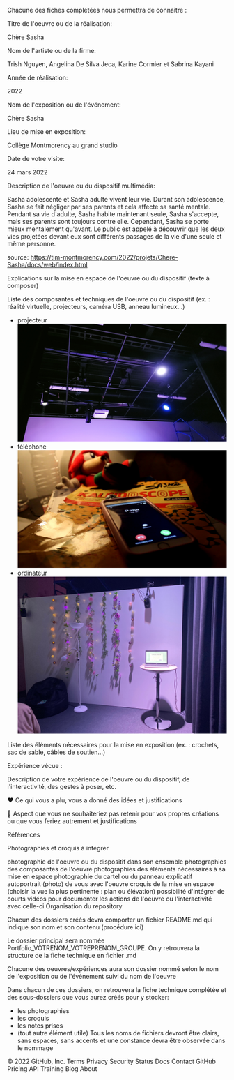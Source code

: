 Chacune des fiches complétées nous permettra de connaitre :

Titre de l'oeuvre ou de la réalisation:

Chère Sasha

Nom de l'artiste ou de la firme:

Trish Nguyen, Angelina De Silva Jeca, Karine Cormier et Sabrina Kayani

Année de réalisation:

2022

Nom de l'exposition ou de l'événement:

Chère Sasha

Lieu de mise en exposition:

Collège Montmorency au grand studio

Date de votre visite:

24 mars 2022

Description de l'oeuvre ou du dispositif multimédia:

Sasha adolescente et Sasha adulte vivent leur vie. Durant son adolescence, Sasha se fait négliger par ses parents et cela affecte sa santé mentale. Pendant sa vie d'adulte, Sasha habite maintenant seule, Sasha s'accepte, mais ses parents sont toujours contre elle. Cependant, Sasha se porte mieux mentalement qu'avant. Le public est appelé à découvrir que les deux vies projetées devant eux sont différents passages de la vie d'une seule et même personne.

source: https://tim-montmorency.com/2022/projets/Chere-Sasha/docs/web/index.html

Explications sur la mise en espace de l'oeuvre ou du dispositif (texte à composer)


Liste des composantes et techniques de l'oeuvre ou du dispositif (ex. : réalité virtuelle, projecteurs, caméra USB, anneau lumineux...)

* projecteur
![jw-bug](medias/jw-bug.jpg)
* téléphone 
![1_ado_cell](medias/1_ado_cell.jpeg)
* ordinateur
![cote_beau_ordi](medias/cote_beau_ordi.png)



Liste des éléments nécessaires pour la mise en exposition (ex. : crochets, sac de sable, câbles de soutien...)

Expérience vécue :

Description de votre expérience de l'oeuvre ou du dispositif, de l'interactivité, des gestes à poser, etc.

❤️ Ce qui vous a plu, vous a donné des idées et justifications

🤔 Aspect que vous ne souhaiteriez pas retenir pour vos propres créations ou que vous feriez autrement et justifications

Références

Photographies et croquis à intégrer

photographie de l'oeuvre ou du dispositif dans son ensemble photographies des composantes de l'oeuvre photographies des éléments nécessaires à sa mise en espace photographie du cartel ou du panneau explicatif autoportrait (photo) de vous avec l'oeuvre croquis de la mise en espace (choisir la vue la plus pertinente : plan ou élévation) possibilité d'intégrer de courts vidéos pour documenter les actions de l'oeuvre ou l'interactivité avec celle-ci Organisation du repository

Chacun des dossiers créés devra comporter un fichier README.md qui indique son nom et son contenu (procédure ici)

Le dossier principal sera nommée Portfolio_VOTRENOM_VOTREPRENOM_GROUPE. On y retrouvera la structure de la fiche technique en fichier .md

Chacune des oeuvres/expériences aura son dossier nommé selon le nom de l'exposition ou de l'événement suivi du nom de l'oeuvre

Dans chacun de ces dossiers, on retrouvera la fiche technique complétée et des sous-dossiers que vous aurez créés pour y stocker:

- les photographies
- les croquis
- les notes prises
- (tout autre élément utile)
Tous les noms de fichiers devront être clairs, sans espaces, sans accents et une constance devra être observée dans le nommage

© 2022 GitHub, Inc.
Terms
Privacy
Security
Status
Docs
Contact GitHub
Pricing
API
Training
Blog
About
